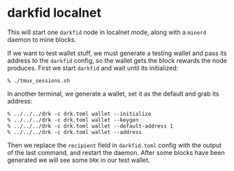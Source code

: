 darkfid localnet
================

This will start one `darkfid` node in localnet mode,
along with a `minerd` daemon to mine blocks.

If we want to test wallet stuff, we must generate
a testing wallet and pass its address to the `darkfid`
config, so the wallet gets the block rewards the node
produces. First we start `darkfid` and wait until its
initialized:
```
% ./tmux_sessions.sh
```

In another terminal, we generate a wallet, set it as
the default and grab its address:
```
% ../../../drk -c drk.toml wallet --initialize
% ../../../drk -c drk.toml wallet --keygen
% ../../../drk -c drk.toml wallet --default-address 1
% ../../../drk -c drk.toml wallet --address
```
Then we replace the `recipient` field in `darkfid.toml`
config with the output of the last command, and restart
the daemon. After some blocks have been generated we
will see some `DRK` in our test wallet.
